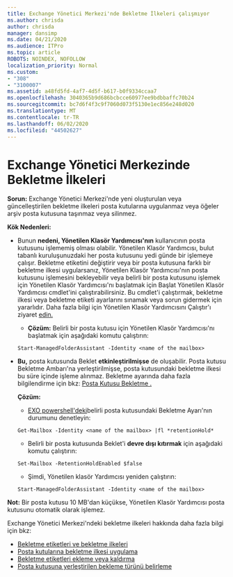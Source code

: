 ```yaml
---
title: Exchange Yönetici Merkezi'nde Bekletme İlkeleri çalışmıyor
ms.author: chrisda
author: chrisda
manager: dansimp
ms.date: 04/21/2020
ms.audience: ITPro
ms.topic: article
ROBOTS: NOINDEX, NOFOLLOW
localization_priority: Normal
ms.custom:
- "308"
- "3100007"
ms.assetid: a48fd5fd-4af7-4d5f-b617-b0f9334ccaa7
ms.openlocfilehash: 3040365b9d686bcbcce60977ee9bdbbaffc70b24
ms.sourcegitcommit: bc7d6f4f3c9f7060d073f5130e1ec856e248d020
ms.translationtype: MT
ms.contentlocale: tr-TR
ms.lasthandoff: 06/02/2020
ms.locfileid: "44502627"
---
```

# <a name="retention-policies-in-exchange-admin-center"></a>Exchange Yönetici Merkezinde Bekletme İlkeleri

 **Sorun:** Exchange Yönetici Merkezi'nde yeni oluşturulan veya güncelleştirilen bekletme ilkeleri posta kutularına uygulanmaz veya öğeler arşiv posta kutusuna taşınmaz veya silinmez. 
  
 **Kök Nedenleri:**
  
- Bunun **nedeni, Yönetilen Klasör Yardımcısı'nın** kullanıcının posta kutusunu işlememiş olması olabilir. Yönetilen Klasör Yardımcısı, bulut tabanlı kuruluşunuzdaki her posta kutusunu yedi günde bir işlemeye çalışır. Bekletme etiketini değiştirir veya bir posta kutusuna farklı bir bekletme ilkesi uygularsanız, Yönetilen Klasör Yardımcısı'nın posta kutusunu işlemesini bekleyebilir veya belirli bir posta kutusunu işlemek için Yönetilen Klasör Yardımcısı'nı başlatmak için Başlat Yönetilen Klasör Yardımcısı cmdlet'ini çalıştırabilirsiniz. Bu cmdlet'i çalıştırmak, bekletme ilkesi veya bekletme etiketi ayarlarını sınamak veya sorun gidermek için yararlıdır. Daha fazla bilgi için Yönetilen Klasör Yardımcısını Çalıştır'ı ziyaret [edin.](https://msdn.microsoft.com/library/gg271153%28v=exchsrvcs.149%29.aspx#managedfolderassist)
    
  - **Çözüm:** Belirli bir posta kutusu için Yönetilen Klasör Yardımcısı'nı başlatmak için aşağıdaki komutu çalıştırın:
    
  ```
  Start-ManagedFolderAssistant -Identity <name of the mailbox>
  ```

- **Bu,** posta kutusunda Beklet **etkinleştirilmişse** de oluşabilir. Posta kutusu Bekletme Ambarı'na yerleştirilmişse, posta kutusundaki bekletme ilkesi bu süre içinde işleme alınmaz. Bekletme ayarında daha fazla bilgilendirme için bkz: [Posta Kutusu Bekletme .](https://docs.microsoft.com/exchange/security-and-compliance/messaging-records-management/mailbox-retention-hold)
    
    **Çözüm:**
    
  - [EXO powershell'deki](https://docs.microsoft.com/powershell/exchange/exchange-online/connect-to-exchange-online-powershell/connect-to-exchange-online-powershell?view=exchange-ps)belirli posta kutusundaki Bekletme Ayarı'nın durumunu denetleyin:
    
  ```
  Get-Mailbox -Identity <name of the mailbox> |fl *retentionHold*
  ```

  - Belirli bir posta kutusunda Beklet'i **devre dışı kıtırmak** için aşağıdaki komutu çalıştırın:
    
  ```
  Set-Mailbox -RetentionHoldEnabled $false
  ```

  - Şimdi, Yönetilen klasör Yardımcısı yeniden çalıştırın:
    
  ```
  Start-ManagedFolderAssistant -Identity <name of the mailbox>
  ```

 **Not:** Bir posta kutusu 10 MB'dan küçükse, Yönetilen Klasör Yardımcısı posta kutusunu otomatik olarak işlemez.
 
Exchange Yönetici Merkezi'ndeki bekletme ilkeleri hakkında daha fazla bilgi için bkz:
- [Bekletme etiketleri ve bekletme ilkeleri](https://docs.microsoft.com/exchange/security-and-compliance/messaging-records-management/retention-tags-and-policies)
- [Posta kutularına bekletme ilkesi uygulama](https://docs.microsoft.com/exchange/security-and-compliance/messaging-records-management/apply-retention-policy)
- [Bekletme etiketleri ekleme veya kaldırma](https://docs.microsoft.com/exchange/security-and-compliance/messaging-records-management/add-or-remove-retention-tags)
- [Posta kutusuna yerleştirilen bekleme türünü belirleme](https://docs.microsoft.com/microsoft-365/compliance/identify-a-hold-on-an-exchange-online-mailbox)
